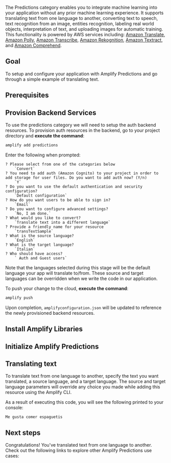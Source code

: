 The Predictions category enables you to integrate machine learning into your application without any prior machine learning experience. It supports translating text from one language to another, converting text to speech, text recognition from an image, entities recognition, labeling real world objects, interpretation of text, and uploading images for automatic training. This functionality is powered by AWS services including: [Amazon Translate](https://docs.aws.amazon.com/translate/latest/dg/what-is.html), [Amazon Polly](https://docs.aws.amazon.com/polly/latest/dg/what-is.html), [Amazon Transcribe](https://docs.aws.amazon.com/transcribe/latest/dg/what-is-transcribe.html), [Amazon Rekognition](https://docs.aws.amazon.com/rekognition/latest/dg/what-is.html), [Amazon Textract](https://docs.aws.amazon.com/textract/latest/dg/what-is.html), and [Amazon Comprehend](https://docs.aws.amazon.com/comprehend/latest/dg/what-is.html).

<inline-fragment platform="ios" src="~/lib/predictions/fragments/ios/getting-started/10_coreml.md"></inline-fragment>

## Goal

To setup and configure your application with Amplify Predictions and go through a simple example of translating text.

## Prerequisites

<inline-fragment platform="ios" src="~/lib/predictions/fragments/ios/getting-started/20_preReq.md"></inline-fragment> <inline-fragment platform="android" src="~/lib/predictions/fragments/android/getting-started/20_preReq.md"></inline-fragment>

## Provision Backend Services

To use the predictions category we will need to setup the auth backend resources.  To provision auth resources in the backend, go to your project directory and **execute the command**:

```bash
amplify add predictions
```

Enter the following when prompted:

```console
? Please select from one of the categories below
    `Convert`
? You need to add auth (Amazon Cognito) to your project in order to add storage for user files. Do you want to add auth now? (Y/n) 
    `Y`
? Do you want to use the default authentication and security configuration?
    `Default configuration`
? How do you want users to be able to sign in?
    `Email`
? Do you want to configure advanced settings?
    `No, I am done.`
? What would you like to convert?
    `Translate text into a different language`
? Provide a friendly name for your resource
    `transTextSample`
? What is the source language?
    `English`
? What is the target language?
    `Italian`
? Who should have access?
    ` Auth and Guest users`
```

Note that the languages selected during this stage will be the default language your app will translate to/from. These source and target languages can be overridden when we write the code in our application.

To push your change to the cloud, **execute the command**:

```bash
amplify push
```

Upon completion, `amplifyconfiguration.json` will be updated to reference the newly provisioned backend resources.

## Install Amplify Libraries

<inline-fragment platform="ios" src="~/lib/predictions/fragments/ios/getting-started/30_installLib.md"></inline-fragment> <inline-fragment platform="android" src="~/lib/predictions/fragments/android/getting-started/30_installLib.md"></inline-fragment>

## Initialize Amplify Predictions

<inline-fragment platform="ios" src="~/lib/predictions/fragments/ios/getting-started/40_init.md"></inline-fragment> <inline-fragment platform="android" src="~/lib/predictions/fragments/android/getting-started/40_init.md"></inline-fragment>

## Translating text

To translate text from one language to another, specify the text you want translated, a source language, and a target language. The source and target language parameters will override any choice you made while adding this resource using the Amplify CLI.

<inline-fragment platform="ios" src="~/lib/predictions/fragments/ios/getting-started/50_translate.md"></inline-fragment> <inline-fragment platform="android" src="~/lib/predictions/fragments/android/getting-started/50_translate.md"></inline-fragment>

As a result of executing this code, you will see the following printed to your console:

```console
Me gusta comer espaguetis
```

## Next steps

Congratulations! You've translated text from one language to another. Check out the following links to explore other Amplify Predictions use cases:

<inline-fragment platform="ios" src="~/lib/predictions/fragments/ios/getting-started/60_nextSteps.md"></inline-fragment> <inline-fragment platform="android" src="~/lib/predictions/fragments/android/getting-started/60_nextSteps.md"></inline-fragment>